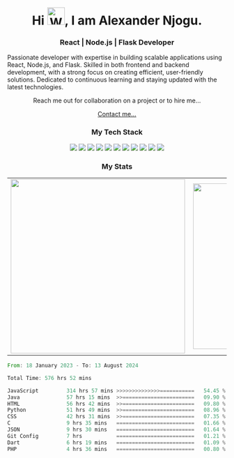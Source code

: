 <h1 align="center"> Hi <img src="https://raw.githubusercontent.com/nixin72/nixin72/master/wave.gif" 
         alt="Waving hand animated gif"
         height="40"
         width="40" />,
 I am Alexander Njogu.
 </h1>
 
<h3 align="center"> React | Node.js | Flask Developer</h3>

<p align="center">

  Passionate developer with expertise in building scalable applications using React, Node.js, and Flask. Skilled in both frontend and backend development, with a strong focus on creating efficient, user-friendly solutions. Dedicated to continuous learning and staying updated with the latest technologies.
 

<p align="center">Reach me out for collaboration on a project or to hire me...</p>
<!-- - Currently working on React and SQL projects
- Looking to collaborate on web projects
- Ask me about Web Development -->

<p align="center"><a href="mailto:amnjogu78@gmail.com">Contact me...</a></p>
</p>
 

<h3 align="center">My Tech Stack</h3>
<p align="center">
<img src="https://img.shields.io/badge/JavaScript-F7DF1E?style=for-the-badge&logo=javascript&logoColor=black">
<img src="https://img.shields.io/badge/Python-14354C?style=for-the-badge&logo=python&logoColor=white">
<img src="https://img.shields.io/badge/JAVA-E34F26?style=for-the-badge&logo=java&logoColor=white">
<img src="https://img.shields.io/badge/C-00000F?style=for-the-badge&logo=c&logoColor=white">
<img src="https://img.shields.io/badge/PHP-2320232a.svg?style=for-the-badge&logo=php&logoColor=white">
<img src="https://img.shields.io/badge/MySQL-404D59?style=for-the-badge&logo=mysql&logoColor=white">
<img src="https://img.shields.io/badge/React%20-%2320232a.svg?&style=for-the-badge&logo=react&logoColor=%2361DAFB">
<img src="https://img.shields.io/badge/node.js%20-%2343853D.svg?&style=for-the-badge&logo=node.js&logoColor=white">
<img src="https://img.shields.io/badge/Express.js-404D59?style=for-the-badge">
<img src="https://img.shields.io/badge/Flask-14354B?style=for-the-badge&logo=flask&logoColor=black">
<img src="https://img.shields.io/badge/Tailwind_CSS-38B2AC?style=for-the-badge&logo=tailwind-css&logoColor=white">

</p>

<p>
 
<!-- ### My Stats
![GitHub stats](https://github-readme-stats.vercel.app/api?username=Alekiie&show_icons=true&theme=algolia)

### Most Used Languages
![Top Langs](https://github-readme-stats.vercel.app/api/top-langs/?username=Alekiie&count_private=true&theme=algolia&v2) -->
</p>
  
  <h3 align="center">My Stats</h3>
  <p align="center">
  <table align="center">
  <tr>
      <td><img width="400px" align="left" src="https://github-readme-stats.vercel.app/api/top-langs/?username=Alekiie&count_private=true&theme=algolia&v2&layout=compact"></td> 
      <td><img width="380px" align="left" src="https://github-readme-stats.vercel.app/api?username=Alekiie&show_icons=true&theme=algolia"></td>     
  </tr>   
</table>
<!--START_SECTION:waka-->

```rust
From: 18 January 2023 - To: 13 August 2024

Total Time: 576 hrs 52 mins

JavaScript         314 hrs 57 mins >>>>>>>>>>>>>>===========   54.45 %
Java               57 hrs 15 mins  >>=======================   09.90 %
HTML               56 hrs 42 mins  >>=======================   09.80 %
Python             51 hrs 49 mins  >>=======================   08.96 %
CSS                42 hrs 31 mins  >>=======================   07.35 %
C                  9 hrs 35 mins   =========================   01.66 %
JSON               9 hrs 30 mins   =========================   01.64 %
Git Config         7 hrs           =========================   01.21 %
Dart               6 hrs 19 mins   =========================   01.09 %
PHP                4 hrs 36 mins   =========================   00.80 %
```

<!--END_SECTION:waka-->

</p>


